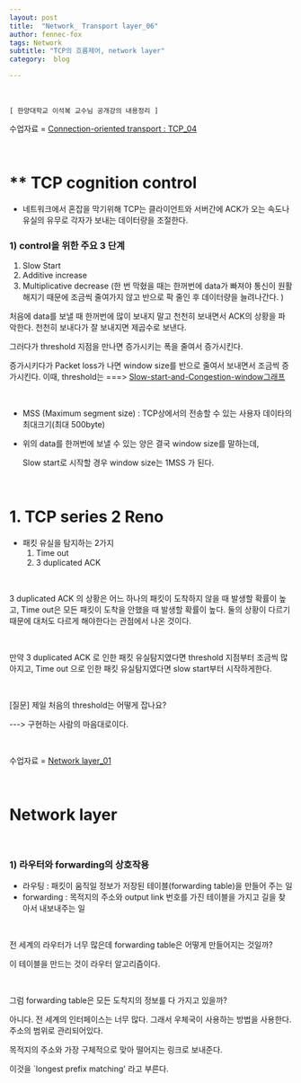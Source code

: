 ```yaml
---
layout: post
title:  "Network_ Transport layer_06"
author: fennec-fox
tags: Network
subtitle: "TCP의 흐름제어, network layer"
category:  blog

---
```


<br>

`[ 한양대학교 이석복 교수님 공개강의 내용정리 ]`

수업자료 = [ Connection-oriented transport : TCP_04 ](http://kocw.xcache.kinxcdn.com/KOCW/document/2015/hanyang/leesukbok0326/8.pdf)

<br>

# ** TCP cognition control

- 네트워크에서 혼잡을 막기위해 TCP는 클라이언트와 서버간에 ACK가 오는 속도나 유실의 유무로 각자가 보내는 데이터량을 조절한다. 

### 1) control을 위한 주요 3 단계

1. Slow Start
2. Additive increase
3. Multiplicative decrease (한 번 막혔을 때는 한꺼번에 data가 빠져야 통신이 원활해지기 때문에 조금씩 줄여가지 않고 반으로 팍 줄인 후 데이터량을 늘려나간다. )

처음에 data를 보낼 때 한꺼번에 많이 보내지 말고 천천히 보내면서 ACK의 상황을 파악한다. 천천히 보내다가 잘 보내지면 제곱수로 보낸다.

그러다가 threshold 지점을 만나면 증가시키는 폭을 줄여서 증가시킨다.

증가시키다가 Packet loss가 나면 window size를 반으로 줄여서 보내면서 조금씩 증가시킨다. 이때, threshold는  ===> [ Slow-start-and-Congestion-window그래프 ](https://stackoverflow.com/questions/30818925/tcp-congestion-control-fast-recovery-in-graph)  

<br>

- MSS (Maximum segment size) : TCP상에서의 전송할 수 있는 사용자 데이타의 최대크기(최대 500byte)

- 위의 data를 한꺼번에 보낼 수 있는 양은 결국 window size를 말하는데, 

  Slow start로 시작할 경우 window size는 1MSS 가 된다.

<br>

# 1. TCP series 2 Reno

- 패킷 유실을 탐지하는 2가지
  1. Time out
  2. 3 duplicated ACK

<br>

3 duplicated ACK 의 상황은 어느 하나의 패킷이 도착하지 않을 때 발생할 확률이 높고, Time out은 모든 패킷이 도착을 안했을 때 발생할 확률이 높다. 둘의 상황이 다르기 때문에 대처도 다르게 해야한다는 관점에서 나온 것이다.

<br>

만약 3 duplicated ACK 로 인한 패킷 유실탐지였다면 threshold 지점부터 조금씩 많아지고, Time out 으로 인한 패킷 유실탐지였다면 slow start부터 시작하게한다. 

<br>

[질문] 제일 처음의 threshold는 어떻게 잡나요?

---> 구현하는 사람의 마음대로이다. 

<br>

수업자료 = [ Network layer_01 ](http://kocw.xcache.kinxcdn.com/KOCW/document/2015/hanyang/leesukbok0326/9.pdf)

<br>

# Network layer

<br>

### 1) 라우터와 forwarding의 상호작용

- 라우팅 : 패킷이 움직일 정보가 저장된 테이블(forwarding table)을 만들어 주는 일
- forwarding : 목적지의 주소와 output link 번호를 가진 테이블을 가지고 길을 찾아서 내보내주는 일

<br>

전 세계의 라우터가 너무 많은데 forwarding table은 어떻게 만들어지는 것일까? 

이 테이블을 만드는 것이 라우터 알고리즘이다. 

<br>

그럼 forwarding table은 모든 도착지의 정보를 다 가지고 있을까?

아니다. 전 세계의 인터페이스는 너무 많다. 그래서 우체국이 사용하는 방법을 사용한다. 주소의 범위로 관리되어있다. 

목적지의 주소와 가장 구체적으로 맞아 떨어지는 링크로 보내준다. 

이것을 `longest prefix matching' 라고 부른다.

<br>